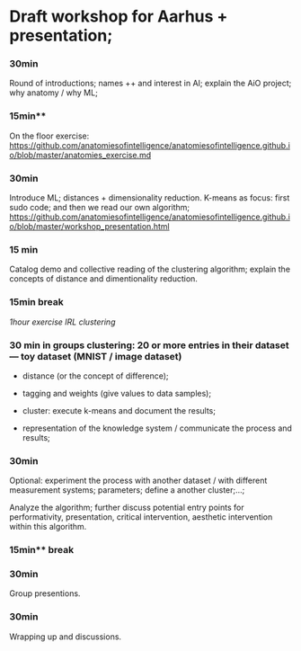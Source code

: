 # Draft workshop for Aarhus + presentation;

### 30min
  
Round of introductions; names ++ and interest in AI; explain the AiO project; why anatomy / why ML;

### 15min** 

On the floor exercise: https://github.com/anatomiesofintelligence/anatomiesofintelligence.github.io/blob/master/anatomies_exercise.md

### 30min 

Introduce ML; distances + dimensionality reduction. K-means as focus: first sudo code; and then we read our own algorithm; https://github.com/anatomiesofintelligence/anatomiesofintelligence.github.io/blob/master/workshop_presentation.html

### 15 min 

Catalog demo and collective reading of the clustering algorithm; explain the concepts of distance and dimentionality reduction.

### 15min break
  
   _1hour exercise IRL clustering_

### 30 min in groups clustering: 20 or more entries in their dataset — toy dataset (MNIST / image dataset)

   * distance (or the concept of difference);

   * tagging and weights (give values to data samples);

   * cluster: execute k-means and document the results;

   * representation of the knowledge system / communicate the process and results;
   
 
### 30min 

Optional: experiment the process with another dataset / with different measurement systems; parameters; define a another cluster;...;

Analyze the algorithm; further discuss potential entry points for performativity, presentation, critical intervention, aesthetic intervention within this algorithm.

### 15min** break

### 30min

Group presentions.

### 30min

Wrapping up and discussions.
